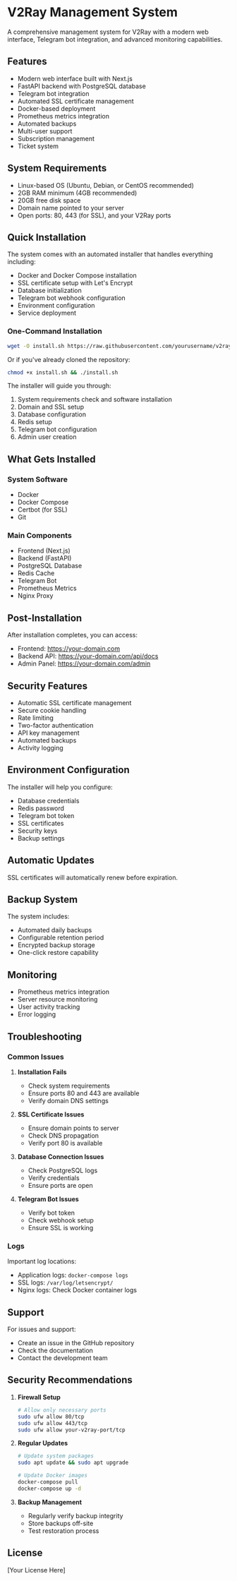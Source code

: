 # V2Ray Management System

A comprehensive management system for V2Ray with a modern web interface, Telegram bot integration, and advanced monitoring capabilities.

## Features

- Modern web interface built with Next.js
- FastAPI backend with PostgreSQL database
- Telegram bot integration
- Automated SSL certificate management
- Docker-based deployment
- Prometheus metrics integration
- Automated backups
- Multi-user support
- Subscription management
- Ticket system

## System Requirements

- Linux-based OS (Ubuntu, Debian, or CentOS recommended)
- 2GB RAM minimum (4GB recommended)
- 20GB free disk space
- Domain name pointed to your server
- Open ports: 80, 443 (for SSL), and your V2Ray ports

## Quick Installation

The system comes with an automated installer that handles everything including:

- Docker and Docker Compose installation
- SSL certificate setup with Let's Encrypt
- Database initialization
- Telegram bot webhook configuration
- Environment configuration
- Service deployment

### One-Command Installation

```bash
wget -O install.sh https://raw.githubusercontent.com/yourusername/v2ray-management-system/main/install.sh && chmod +x install.sh && ./install.sh
```

Or if you've already cloned the repository:

```bash
chmod +x install.sh && ./install.sh
```

The installer will guide you through:

1. System requirements check and software installation
2. Domain and SSL setup
3. Database configuration
4. Redis setup
5. Telegram bot configuration
6. Admin user creation

## What Gets Installed

### System Software
- Docker
- Docker Compose
- Certbot (for SSL)
- Git

### Main Components
- Frontend (Next.js)
- Backend (FastAPI)
- PostgreSQL Database
- Redis Cache
- Telegram Bot
- Prometheus Metrics
- Nginx Proxy

## Post-Installation

After installation completes, you can access:

- Frontend: https://your-domain.com
- Backend API: https://your-domain.com/api/docs
- Admin Panel: https://your-domain.com/admin

## Security Features

- Automatic SSL certificate management
- Secure cookie handling
- Rate limiting
- Two-factor authentication
- API key management
- Automated backups
- Activity logging

## Environment Configuration

The installer will help you configure:

- Database credentials
- Redis password
- Telegram bot token
- SSL certificates
- Security keys
- Backup settings

## Automatic Updates

SSL certificates will automatically renew before expiration.

## Backup System

The system includes:

- Automated daily backups
- Configurable retention period
- Encrypted backup storage
- One-click restore capability

## Monitoring

- Prometheus metrics integration
- Server resource monitoring
- User activity tracking
- Error logging

## Troubleshooting

### Common Issues

1. **Installation Fails**
   - Check system requirements
   - Ensure ports 80 and 443 are available
   - Verify domain DNS settings

2. **SSL Certificate Issues**
   - Ensure domain points to server
   - Check DNS propagation
   - Verify port 80 is available

3. **Database Connection Issues**
   - Check PostgreSQL logs
   - Verify credentials
   - Ensure ports are open

4. **Telegram Bot Issues**
   - Verify bot token
   - Check webhook setup
   - Ensure SSL is working

### Logs

Important log locations:
- Application logs: `docker-compose logs`
- SSL logs: `/var/log/letsencrypt/`
- Nginx logs: Check Docker container logs

## Support

For issues and support:
- Create an issue in the GitHub repository
- Check the documentation
- Contact the development team

## Security Recommendations

1. **Firewall Setup**
   ```bash
   # Allow only necessary ports
   sudo ufw allow 80/tcp
   sudo ufw allow 443/tcp
   sudo ufw allow your-v2ray-port/tcp
   ```

2. **Regular Updates**
   ```bash
   # Update system packages
   sudo apt update && sudo apt upgrade
   
   # Update Docker images
   docker-compose pull
   docker-compose up -d
   ```

3. **Backup Management**
   - Regularly verify backup integrity
   - Store backups off-site
   - Test restoration process

## License

[Your License Here]
